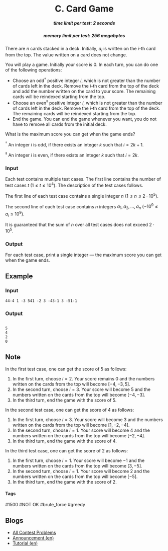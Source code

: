 <h1 style='text-align: center;'> C. Card Game</h1>

<h5 style='text-align: center;'>time limit per test: 2 seconds</h5>
<h5 style='text-align: center;'>memory limit per test: 256 megabytes</h5>

There are $n$ cards stacked in a deck. Initially, $a_{i}$ is written on the $i$-th card from the top. The value written on a card does not change.

You will play a game. Initially your score is $0$. In each turn, you can do one of the following operations: 

* Choose an odd$^{\dagger}$ positive integer $i$, which is not greater than the number of cards left in the deck. Remove the $i$-th card from the top of the deck and add the number written on the card to your score. The remaining cards will be reindexed starting from the top.
* Choose an even$^{\ddagger}$ positive integer $i$, which is not greater than the number of cards left in the deck. Remove the $i$-th card from the top of the deck. The remaining cards will be reindexed starting from the top.
* End the game. You can end the game whenever you want, you do not have to remove all cards from the initial deck.

What is the maximum score you can get when the game ends?

$^{\dagger}$ An integer $i$ is odd, if there exists an integer $k$ such that $i = 2k + 1$.

$^{\ddagger}$ An integer $i$ is even, if there exists an integer $k$ such that $i = 2k$.

### Input

Each test contains multiple test cases. The first line contains the number of test cases $t$ ($1 \le t \le 10^{4}$). The description of the test cases follows.

The first line of each test case contains a single integer $n$ ($1 \le n \le 2 \cdot 10^{5}$).

The second line of each test case contains $n$ integers $a_1, a_2, \ldots, a_n$ ($-10^{9} \le a_i \le 10^{9}$).

It is guaranteed that the sum of $n$ over all test cases does not exceed $2 \cdot 10^{5}$.

### Output

For each test case, print a single integer — the maximum score you can get when the game ends.

## Example

### Input


```text
44-4 1 -3 541 -2 3 -43-1 3 -51-1
```
### Output

```text

5
4
2
0

```
## Note

In the first test case, one can get the score of $5$ as follows: 

1. In the first turn, choose $i=2$. Your score remains $0$ and the numbers written on the cards from the top will become $[-4, -3, 5]$.
2. In the second turn, choose $i=3$. Your score will become $5$ and the numbers written on the cards from the top will become $[-4, -3]$.
3. In the third turn, end the game with the score of $5$.

In the second test case, one can get the score of $4$ as follows: 

1. In the first turn, choose $i=3$. Your score will become $3$ and the numbers written on the cards from the top will become $[1, -2, -4]$.
2. In the second turn, choose $i=1$. Your score will become $4$ and the numbers written on the cards from the top will become $[-2, -4]$.
3. In the third turn, end the game with the score of $4$.

In the third test case, one can get the score of $2$ as follows: 

1. In the first turn, choose $i=1$. Your score will become $-1$ and the numbers written on the cards from the top will become $[3, -5]$.
2. In the second turn, choose $i=1$. Your score will become $2$ and the numbers written on the cards from the top will become $[-5]$.
3. In the third turn, end the game with the score of $2$.


#### Tags 

#1500 #NOT OK #brute_force #greedy 

## Blogs
- [All Contest Problems](../Codeforces_Round_899_(Div._2).md)
- [Announcement (en)](../blogs/Announcement_(en).md)
- [Tutorial (en)](../blogs/Tutorial_(en).md)
